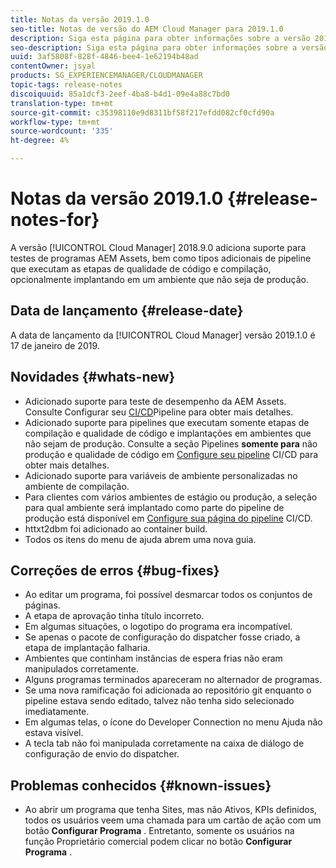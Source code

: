 ```yaml
---
title: Notas da versão 2019.1.0
seo-title: Notas de versão do AEM Cloud Manager para 2019.1.0
description: Siga esta página para obter informações sobre a versão 2019.1.0 do Cloud Manager.
seo-description: Siga esta página para obter informações sobre a versão 2019.1.0 do AEM Cloud Manager.
uuid: 3af5808f-828f-4846-bee4-1e62194b48ad
contentOwner: jsyal
products: SG_EXPERIENCEMANAGER/CLOUDMANAGER
topic-tags: release-notes
discoiquuid: 85a1dcf3-2eef-4ba8-b4d1-09e4a88c7bd0
translation-type: tm+mt
source-git-commit: c35398110e9d8311bf58f217efdd082cf0cfd90a
workflow-type: tm+mt
source-wordcount: '335'
ht-degree: 4%

---
```



# Notas da versão 2019.1.0 {#release-notes-for}

A versão [!UICONTROL Cloud Manager] 2018.9.0 adiciona suporte para testes de programas AEM Assets, bem como tipos adicionais de pipeline que executam as etapas de qualidade de código e compilação, opcionalmente implantando em um ambiente que não seja de produção.

## Data de lançamento {#release-date}

A data de lançamento da [!UICONTROL Cloud Manager] versão 2019.1.0 é 17 de janeiro de 2019.

## Novidades {#whats-new}

* Adicionado suporte para teste de desempenho da AEM Assets. Consulte Configurar seu [CI/CD](configuring-pipeline.md)Pipeline para obter mais detalhes.
* Adicionado suporte para pipelines que executam somente etapas de compilação e qualidade de código e implantações em ambientes que não sejam de produção. Consulte a seção Pipelines **somente para** não produção e qualidade de código em [Configure seu pipeline](configuring-pipeline.md) CI/CD para obter mais detalhes.
* Adicionado suporte para variáveis de ambiente personalizadas no ambiente de compilação.
* Para clientes com vários ambientes de estágio ou produção, a seleção para qual ambiente será implantado como parte do pipeline de produção está disponível em [Configure sua página do pipeline](configuring-pipeline.md) CI/CD.
* httxt2dbm foi adicionado ao container build.
* Todos os itens do menu de ajuda abrem uma nova guia.

## Correções de erros {#bug-fixes}

* Ao editar um programa, foi possível desmarcar todos os conjuntos de páginas.
* A etapa de aprovação tinha título incorreto.
* Em algumas situações, o logotipo do programa era incompatível.
* Se apenas o pacote de configuração do dispatcher fosse criado, a etapa de implantação falharia.
* Ambientes que continham instâncias de espera frias não eram manipulados corretamente.
* Alguns programas terminados apareceram no alternador de programas.
* Se uma nova ramificação foi adicionada ao repositório git enquanto o pipeline estava sendo editado, talvez não tenha sido selecionado imediatamente.
* Em algumas telas, o ícone do Developer Connection no menu Ajuda não estava visível.
* A tecla tab não foi manipulada corretamente na caixa de diálogo de configuração de envio do dispatcher.

## Problemas conhecidos {#known-issues}

* Ao abrir um programa que tenha Sites, mas não Ativos, KPIs definidos, todos os usuários veem uma chamada para um cartão de ação com um botão **Configurar Programa** . Entretanto, somente os usuários na função Proprietário comercial podem clicar no botão **Configurar Programa** .